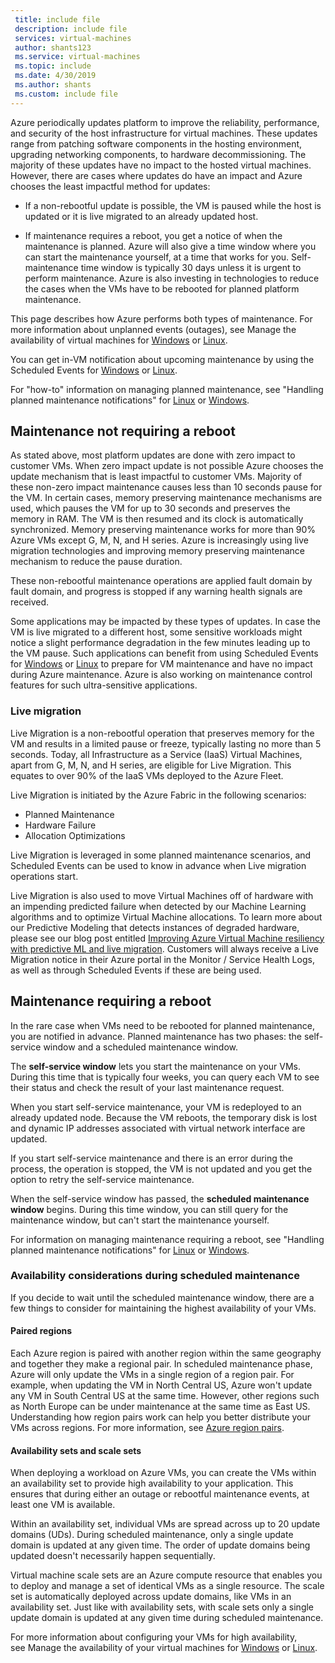 ```yaml
---
 title: include file
 description: include file
 services: virtual-machines
 author: shants123
 ms.service: virtual-machines
 ms.topic: include
 ms.date: 4/30/2019
 ms.author: shants
 ms.custom: include file
---
```


Azure periodically updates platform to improve the reliability, performance, and security of the host infrastructure for virtual machines. These updates range from patching software components in the hosting environment, upgrading networking components, to hardware decommissioning. The majority of these updates have no impact to the hosted virtual machines. However, there are cases where updates do have an impact and Azure chooses the least impactful method for updates:

- If a non-rebootful update is possible, the VM is paused while the host is updated or it is live migrated to an already updated host.

- If maintenance requires a reboot, you get a notice of when the maintenance is planned. Azure will also give a time window where you can start the maintenance yourself, at a time that works for you. Self-maintenance time window is typically 30 days unless it is urgent to perform maintenance. Azure is also investing in technologies to reduce the cases when the VMs have to be rebooted for planned platform maintenance. 

This page describes how Azure performs both types of maintenance. For more information about unplanned events (outages), see Manage the availability of virtual machines for [Windows](../articles/virtual-machines/windows/manage-availability.md) or [Linux](../articles/virtual-machines/linux/manage-availability.md).

You can get in-VM notification about upcoming maintenance by using the Scheduled Events for [Windows](../articles/virtual-machines/windows/scheduled-events.md) or [Linux](../articles/virtual-machines/linux/scheduled-events.md).

For "how-to" information on managing planned maintenance, see "Handling planned maintenance notifications" for [Linux](../articles/virtual-machines/linux/maintenance-notifications.md) or [Windows](../articles/virtual-machines/windows/maintenance-notifications.md).

## Maintenance not requiring a reboot

As stated above, most platform updates are done with zero impact to customer VMs. When zero impact update is not possible Azure chooses the update mechanism that is least impactful to customer VMs. Majority of these non-zero impact maintenance causes less than 10 seconds pause for the VM. In certain cases, memory preserving maintenance mechanisms are used, which pauses the VM for up to 30 seconds and preserves the memory in RAM. The VM is then resumed and its clock is automatically synchronized. Memory preserving maintenance works for more than 90% Azure VMs except G, M, N, and H series. Azure is increasingly using live migration technologies and improving memory preserving maintenance mechanism to reduce the pause duration.  

These non-rebootful maintenance operations are applied fault domain by fault domain, and progress is stopped if any warning health signals are received. 

Some applications may be impacted by these types of updates. In case the VM is live migrated to a different host, some sensitive workloads might notice a slight performance degradation in the few minutes leading up to the VM pause. Such applications can benefit from using Scheduled Events for [Windows](../articles/virtual-machines/windows/scheduled-events.md) or [Linux](../articles/virtual-machines/linux/scheduled-events.md) to prepare for VM maintenance and have no impact during Azure maintenance. Azure is also working on maintenance control features for such ultra-sensitive applications. 

### Live migration

Live Migration is a non-rebootful operation that preserves memory for the VM and results in a limited pause or freeze, typically lasting no more than 5 seconds. Today, all Infrastructure as a Service (IaaS) Virtual Machines, apart from G, M, N, and H series, are eligible for Live Migration. This equates to over 90% of the IaaS VMs deployed to the Azure Fleet. 

Live Migration is initiated by the Azure Fabric in the following scenarios:
- Planned Maintenance
- Hardware Failure
- Allocation Optimizations

Live Migration is leveraged in some planned maintenance scenarios, and Scheduled Events can be used to know in advance when Live migration operations start.

Live Migration is also used to move Virtual Machines off of hardware with an impending predicted failure when detected by our Machine Learning algorithms and to optimize Virtual Machine allocations. To learn more about our Predictive Modeling that detects instances of degraded hardware, please see our blog post entitled [Improving Azure Virtual Machine resiliency with predictive ML and live migration](https://azure.microsoft.com/blog/improving-azure-virtual-machine-resiliency-with-predictive-ml-and-live-migration/?WT.mc_id=thomasmaurer-blog-thmaure). Customers will always receive a Live Migration notice in their Azure portal in the Monitor / Service Health Logs, as well as through Scheduled Events if these are being used.

## Maintenance requiring a reboot

In the rare case when VMs need to be rebooted for planned maintenance, you are notified in advance. Planned maintenance has two phases: the self-service window and a scheduled maintenance window.

The **self-service window** lets you start the maintenance on your VMs. During this time that is typically four weeks, you can query each VM to see their status and check the result of your last maintenance request.

When you start self-service maintenance, your VM is redeployed to an already updated node. Because the VM reboots, the temporary disk is lost and dynamic IP addresses associated with virtual network interface are updated.

If you start self-service maintenance and there is an error during the process, the operation is stopped, the VM is not updated and you get the option to retry the self-service maintenance. 

When the self-service window has passed, the **scheduled maintenance window** begins. During this time window, you can still query for the maintenance window, but can't start the maintenance yourself.

For information on managing maintenance requiring a reboot, see "Handling planned maintenance notifications" for [Linux](../articles/virtual-machines/linux/maintenance-notifications.md) or [Windows](../articles/virtual-machines/windows/maintenance-notifications.md). 

### Availability considerations during scheduled maintenance 

If you decide to wait until the scheduled maintenance window, there are a few things to consider for maintaining the highest availability of your VMs. 

#### Paired regions

Each Azure region is paired with another region within the same geography and together they make a regional pair. In scheduled maintenance phase, Azure will only update the VMs in a single region of a region pair. For example, when updating the VM in North Central US, Azure won't update any VM in South Central US at the same time. However, other regions such as North Europe can be under maintenance at the same time as East US. Understanding how region pairs work can help you better distribute your VMs across regions. For more information, see [Azure region pairs](https://docs.microsoft.com/azure/best-practices-availability-paired-regions).

#### Availability sets and scale sets

When deploying a workload on Azure VMs, you can create the VMs within an availability set to provide high availability to your application. This ensures that during either an outage or rebootful maintenance events, at least one VM is available.

Within an availability set, individual VMs are spread across up to 20 update domains (UDs). During scheduled maintenance, only a single update domain is updated at any given time. The order of update domains being updated doesn't necessarily happen sequentially. 

Virtual machine scale sets are an Azure compute resource that enables you to deploy and manage a set of identical VMs as a single resource. The scale set is automatically deployed across update domains, like VMs in an availability set. Just like with availability sets, with scale sets only a single update domain is updated at any given time during scheduled maintenance.

For more information about configuring your VMs for high availability, see Manage the availability of your virtual machines for [Windows](../articles/virtual-machines/windows/manage-availability.md) or [Linux](../articles/virtual-machines/linux/manage-availability.md).
